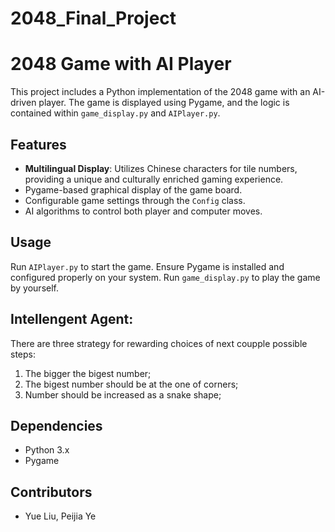 # 2048_Final_Project

# 2048 Game with AI Player

This project includes a Python implementation of the 2048 game with an AI-driven player. The game is displayed using Pygame, and the logic is contained within `game_display.py` and `AIPlayer.py`.

## Features
- **Multilingual Display**: Utilizes Chinese characters for tile numbers, providing a unique and culturally enriched gaming experience.
- Pygame-based graphical display of the game board.
- Configurable game settings through the `Config` class.
- AI algorithms to control both player and computer moves.

## Usage
Run `AIPlayer.py` to start the game. Ensure Pygame is installed and configured properly on your system.
Run `game_display.py` to play the game by yourself.

## Intellengent Agent:
 There are three strategy for rewarding choices of next coupple possible steps:
  1. The bigger the bigest number;
  2. The bigest number should be at the one of corners;
  3. Number should be increased as a snake shape;

## Dependencies
- Python 3.x
- Pygame

## Contributors
- Yue Liu, Peijia Ye



 
